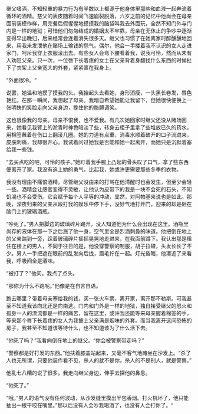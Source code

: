 继父嗜酒，不知轻重的暴力行为有半数以上都源于他身体里那些和血液一起奔流着循环的酒精。慈父的表皮随着时间飞速崩裂脱落，六岁之前的记忆中他尚会在母亲面前装模作样，用完餐后假惺惺地摸摸我的脑袋叫我去外面玩，全然不知门外与门内是一样的地狱；可惜他们匆匆结成的婚姻太不牢靠，母亲在无休止的争吵中逐渐变得早出晚归，后来经常会连着消失很多天。继父也习惯了在她离家时醉醺醺地回来，用我来发泄他在赌场上输钱的怨气。偶尔，他会一手搂着我不认识的女人走进家门，呵斥我穿上衣服滚出去。有些女人会弯下腰看着我，说我可怜，然而从未有人劝阻父亲。只一次，一位唇下长着痣的女士在父亲背着身翻找什么东西的时候扯下了衣架上父亲宽大的外套，紧紧裹在我身上。

“外面很冷。“

说罢，她温和地摸了摸我的头。我抬起头去看她，身形消瘦，一头黑长卷发，唇色艳红。在那一瞬间，我想起了母亲。我暗自希望她能让我留下，但她很快便换上一张明快的笑脸走向父亲身边，挽住他的胳膊调笑。

这也很像我的母亲。母亲不恨我，也不爱我。有几次她回家时继父还没从赌场回来，她看见我臂上的淤青时神色暗淡了些，转身去柜子里拿了些堆放已久的药水，用棉签蘸着在伤口上翻滚几圈。她的力道有点重，消毒水顺着破开的口子流进来，皮肤刺痛，我却很开心。我试着问过她我是否能和她一起离开，而她只是沉默着塞给我一些钱。

“去买点吃的吧，可怜的孩子。”她盯着我手腕上凸起的骨头叹了口气，拿了些东西便离开了家。我没有追上她的勇气，比起我，她或许更需要那些冬季的衣物。

我没有理由不痛恨酒精。尽管继父没由来的打骂在他清醒时也会发生，但至少会轻一些。酒精会让感官变得不灵敏，让他认为皮带下的我是一块不会死的石头，不知饥渴也不会受伤。它会赋予每个人平等的冲动，显然，对阿帕基来说也是如此。那晚，深夜归来的父亲从殴打我的娱乐中停下手，没好气地打开门，迎来的却是砸在脑门上的玻璃酒瓶。

“吵死了。”男人把脚边的玻璃碎片踢开，没人知道他为什么会出现在这里。酒瓶里尚存的液体在那一下之后溅了他一身，空气里全是烈酒刺鼻的味道。他把倒在地上的父亲踹到一旁，踩着玻璃碎片摇摇晃晃地走进来，在我面前蹲下。我认出那是租住在楼上的男人，不同于往日的是，他没穿警察的制服，胡子拉碴，头发长长了不少。男人一手把遮在眼前的乱发向后拢，眉毛拧在一起。灯光昏暗，他凑近了来看我，呼吸间全是酒味。

“被打了？”他问。我点了点头。

“那你为什么不跑呢。”他像是在自言自语。

跑去哪里？带着母亲塞给我的钱，买一张火车票，离开家，离开那不勒斯。可我甚至不知道我该向北还是向南逃。门内和门外是一样的地狱，独自接受继父的怒火和孤身一人的漂流都是一样的痛苦，留在这里，或许我还能等来母亲握着棉签的手，等来那个唇下长着痣的女人为我披上父亲满是烟味的外套。而当我离开这间恐怖的房子，我甚至不知道该等待什么，也不知道该为了什么活下去。

“他死了吗？”我看向倒在地上的继父。“你会被警察带走吗？”

“警察都是好打发的东西。”他扶着膝盖站起来，又毫不客气地瘫坐在沙发上。“杀了人也无所谓，只要他装作看不见，杀人的就不是你。杀人的不是别人，就是警察。”

他乱七八糟的说了很多。我走向继父身边，伸手去探他的鼻息。

“他死了。”

“哦。”男人的语气没有任何波动，从沙发缝里摸出半包香烟。打火机坏了，他只能抽出一根干咬在嘴里。”那以后没有人会吵我喝酒了，也没有人会打你了。“

